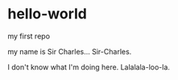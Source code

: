 # hello-world
my first repo

my name is Sir Charles... Sir-Charles.

I don't know what I'm doing here. Lalalala-loo-la.

